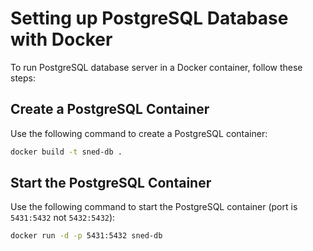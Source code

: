 # Setting up PostgreSQL Database with Docker

To run PostgreSQL database server in a Docker container, follow these steps:

## Create a PostgreSQL Container

Use the following command to create a PostgreSQL container:

```bash
docker build -t sned-db .
```

## Start the PostgreSQL Container

Use the following command to start the PostgreSQL container (port is `5431:5432` not `5432:5432`):

```bash
docker run -d -p 5431:5432 sned-db 
```